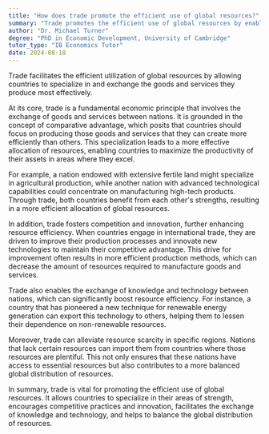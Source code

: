 ```yaml
---
title: "How does trade promote the efficient use of global resources?"
summary: "Trade promotes the efficient use of global resources by enabling countries to specialise and exchange goods and services they produce most efficiently."
author: "Dr. Michael Turner"
degree: "PhD in Economic Development, University of Cambridge"
tutor_type: "IB Economics Tutor"
date: 2024-08-18
---
```


Trade facilitates the efficient utilization of global resources by allowing countries to specialize in and exchange the goods and services they produce most effectively.

At its core, trade is a fundamental economic principle that involves the exchange of goods and services between nations. It is grounded in the concept of comparative advantage, which posits that countries should focus on producing those goods and services that they can create more efficiently than others. This specialization leads to a more effective allocation of resources, enabling countries to maximize the productivity of their assets in areas where they excel.

For example, a nation endowed with extensive fertile land might specialize in agricultural production, while another nation with advanced technological capabilities could concentrate on manufacturing high-tech products. Through trade, both countries benefit from each other's strengths, resulting in a more efficient allocation of global resources.

In addition, trade fosters competition and innovation, further enhancing resource efficiency. When countries engage in international trade, they are driven to improve their production processes and innovate new technologies to maintain their competitive advantage. This drive for improvement often results in more efficient production methods, which can decrease the amount of resources required to manufacture goods and services.

Trade also enables the exchange of knowledge and technology between nations, which can significantly boost resource efficiency. For instance, a country that has pioneered a new technique for renewable energy generation can export this technology to others, helping them to lessen their dependence on non-renewable resources.

Moreover, trade can alleviate resource scarcity in specific regions. Nations that lack certain resources can import them from countries where those resources are plentiful. This not only ensures that these nations have access to essential resources but also contributes to a more balanced global distribution of resources.

In summary, trade is vital for promoting the efficient use of global resources. It allows countries to specialize in their areas of strength, encourages competitive practices and innovation, facilitates the exchange of knowledge and technology, and helps to balance the global distribution of resources.
    